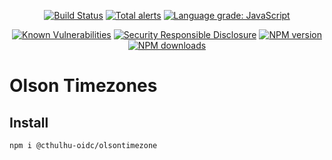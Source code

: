 <div align="center">

[![Build Status](https://github.com/cthulhu-oidc/olsontimezone/actions/workflows/ci.yml/badge.svg)](https://github.com/cthulhu-oidc/olsontimezone/actions)
[![Total alerts](https://img.shields.io/lgtm/alerts/g/cthulhu-oidc/olsontimezone.svg?logo=lgtm&logoWidth=18)](https://lgtm.com/projects/g/cthulhu-oidc/olsontimezone/alerts/)
[![Language grade: JavaScript](https://img.shields.io/lgtm/grade/javascript/g/cthulhu-oidc/olsontimezone.svg?logo=lgtm&logoWidth=18)](https://lgtm.com/projects/g/cthulhu-oidc/olsontimezone/context:javascript)

[![Known Vulnerabilities](https://snyk.io/test/github/cthulhu-oidc/olsontimezone/badge.svg)](https://snyk.io/test/github/cthulhu-oidc/olsontimezone)
[![Security Responsible Disclosure](https://img.shields.io/badge/Security-Responsible%20Disclosure-yellow.svg)](https://github.com/nodejs/security-wg/blob/HEAD/processes/responsible_disclosure_template.md)
[![NPM version](https://img.shields.io/npm/v/@cthulhu-oidc/olsontimezone.svg?style=flat)](https://www.npmjs.com/package/@cthulhu-oidc/olsontimezone)
[![NPM downloads](https://img.shields.io/npm/dm/@cthulhu-oidc/olsontimezone.svg?style=flat)](https://www.npmjs.com/package/@cthulhu-oidc/olsontimezone)

</div>

# Olson Timezones

## Install

```bash
npm i @cthulhu-oidc/olsontimezone
```
